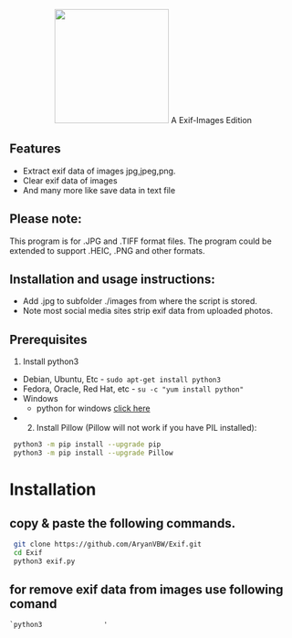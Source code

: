 <p align="center">
<img src="https://github.com/AryanVBW/Exif/releases/download/Exif/ExIF-Logo_BackgroundWhite.png" height="200">
  A Exif-Images Edition
</p>

## Features
- Extract exif data of images jpg,jpeg,png.
- Clear exif data of images 
- And many more like save data in text file
## Please note: 
 This program is for .JPG and .TIFF format files. The program could be extended to support .HEIC, .PNG and other formats.
## Installation and usage instructions:

- Add .jpg to subfolder ./images from where the script is stored. 
- Note most social media sites strip exif data from uploaded photos.
## Prerequisites 
1. Install python3
 - Debian, Ubuntu, Etc
        - `sudo apt-get install python3`
 - Fedora, Oracle, Red Hat, etc
        -  `su -c "yum install python"`
 - Windows 
      - python for windows [click here](https://www.python.org/downloads/windows/)
- 2. Install Pillow (Pillow will not work if you have PIL installed):
 ```bash 
  python3 -m pip install --upgrade pip
  python3 -m pip install --upgrade Pillow
 ```
# Installation 
## copy & paste the  following commands.
```bash
 git clone https://github.com/AryanVBW/Exif.git
 cd Exif
 python3 exif.py
```
## for remove exif data from images  use following comand 
    `python3               '

